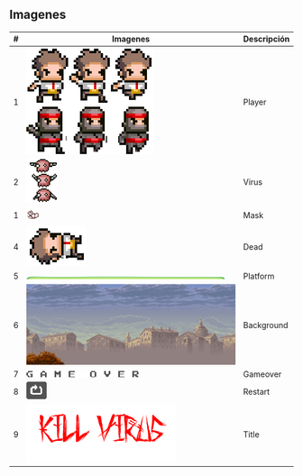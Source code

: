 ## Imagenes
|#|Imagenes|Descripción|
|---|---|----|
|1|![Player](https://github.com/7Mumu/7Mumu.github.io/blob/master/assets/image/character.png)|Player|
|2|![Virus](https://github.com/7Mumu/7Mumu.github.io/blob/master/assets/image/virus1.png)|Virus|
|1|![Mask](https://github.com/7Mumu/7Mumu.github.io/blob/master/assets/image/mask.png)|Mask|
|4|![Dead](https://github.com/7Mumu/7Mumu.github.io/blob/master/assets/image/dead.png)|Dead|
|5|![Platform](https://github.com/7Mumu/7Mumu.github.io/blob/master/assets/image/line.png)|Platform|
|6|![Background](https://github.com/7Mumu/7Mumu.github.io/blob/master/assets/image/background.png)|Background|
|7|![Gameover](https://github.com/7Mumu/7Mumu.github.io/blob/master/assets/image/gameover.png)|Gameover|
|8|![Restart](https://github.com/7Mumu/7Mumu.github.io/blob/master/assets/image/restart.png)|Restart|
|9|![Title](https://github.com/7Mumu/7Mumu.github.io/blob/master/assets/image/title2.png)|Title|


